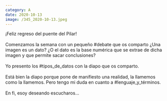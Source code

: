 ```yaml
--- 
category: A 
date: 2020-10-13 
image: /345_2020-10-13.jpeg 
--- 
```


¡Feliz regreso del puente del Pilar!<br><br>Comenzamos la semana con un pequeño #debate que os comparto ¿Una imagen es un dato? ¿O el dato es la base numérica que se extrae de dicha imagen y que permite sacar conclusiones?<br><br>Yo presento los #tipos_de_datos con la diapo que os comparto. <br><br>Está bien la diapo porque pone de manifiesto una realidad, la llamemos como la llamemos. Pero tengo mi duda en cuanto a #lenguaje_y_términos. <br><br>En fi, esoy deseando escucharos...